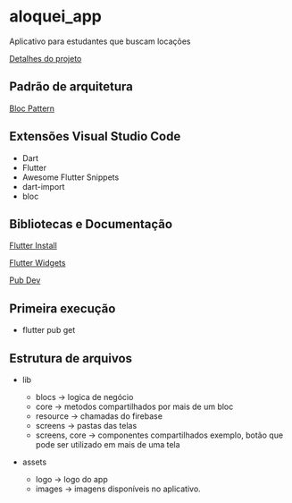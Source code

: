 # aloquei_app

Aplicativo para estudantes que buscam locações

[Detalhes do projeto](https://docs.google.com/document/d/17C3BpvfwwOU4CXYtyeWJnupdfOTCU3Dtcf5YC5c_Atk/edit?usp=sharing)

## Padrão de arquitetura

[Bloc Pattern](https://www.youtube.com/watch?v=bLHSMirH3_o&list=PLOnrrPHXrrjRt7mRpXk-4BAB5DP8ECIWe&index=5&ab_channel=CODEVILLAGE)

## Extensões Visual Studio Code

- Dart
- Flutter
- Awesome Flutter Snippets
- dart-import
- bloc

## Bibliotecas e Documentação

[Flutter Install](https://flutter.dev/docs/get-started/install)

[Flutter Widgets](https://flutter.dev/docs/development/ui/widgets)

[Pub Dev](https://pub.dev/)

## Primeira execução

- flutter pub get

## Estrutura de arquivos
- lib 
    - blocs -> logica de negócio
    - core -> metodos compartilhados por mais de um bloc
    - resource -> chamadas do firebase
    - screens -> pastas das telas
    - screens, core -> componentes compartilhados exemplo, botão que pode ser utilizado em mais de uma tela

- assets
    - logo -> logo do app
    - images -> imagens disponíveis no aplicativo.

